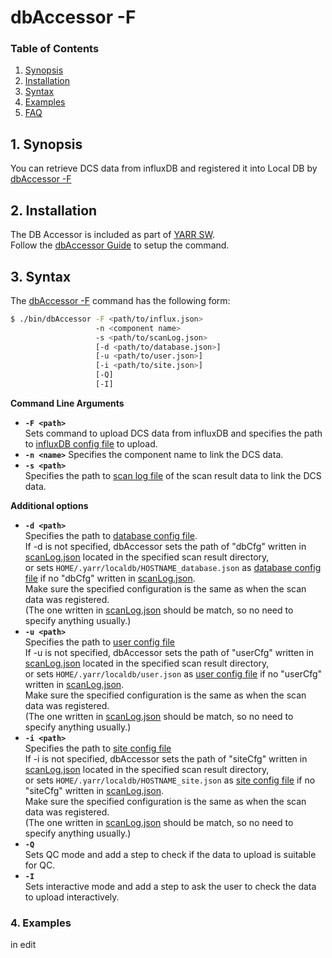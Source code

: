 # dbAccessor -F

### Table of Contents

1. [Synopsis](#1-synopsis)
2. [Installation](#2-installation)
3. [Syntax](#3-syntax)
4. [Examples](#4-examples)
5. [FAQ](#5-faq)

## 1. Synopsis

You can retrieve DCS data from influxDB and registered it into Local DB by [dbAccessor -F](f.md)

## 2. Installation

The DB Accessor is included as part of [YARR SW](https://yarr.readthedocs.io/en/latest/).<br>
Follow the [dbAccessor Guide](../accessor.md) to setup the command.

## 3. Syntax

The [dbAccessor -F](f.md) command has the following form:

```bash
$ ./bin/dbAccessor -F <path/to/influx.json>
                   -n <component name>
                   -s <path/to/scanLog.json>
                   [-d <path/to/database.json>]
                   [-u <path/to/user.json>]
                   [-i <path/to/site.json>]
                   [-Q]
                   [-I]
```

**Command Line Arguments**

- **``-F <path>``**<br>
Sets command to upload DCS data from influxDB and specifies the path to [influxDB config file](../config/dcs.md#influxdb-config-file) to upload.
- **``-n <name>``**<db>
Specifies the component name to link the DCS data.
- **``-s <path>``**<br>
Specifies the path to [scan log file](../config/scan-log.md) of the scan result data to link the DCS data.

**Additional options**

- **``-d <path>``**<br>
Specifies the path to [database config file](../config/database.md).<br>
If -d is not specified, dbAccessor sets the path of "dbCfg" written in [scanLog.json](../config/scan-log.md) located in the specified scan result directory,<br>
or sets `HOME/.yarr/localdb/HOSTNAME_database.json` as [database config file](../config/database.md) if no "dbCfg" written in [scanLog.json](../config/scan-log.md).<br>
Make sure the specified configuration is the same as when the scan data was registered.<br>
(The one written in [scanLog.json](../config/scan-log.md) should be match, so no need to specify anything usually.)
- **``-u <path>``**<br>
Specifies the path to [user config file](../config/user.md)<br>
If -u is not specified, dbAccessor sets the path of "userCfg" written in [scanLog.json](../config/scan-log.md) located in the specified scan result directory,<br>
or sets `HOME/.yarr/localdb/user.json` as [user config file](../config/user.md) if no "userCfg" written in [scanLog.json](../config/scan-log.md).<br>
Make sure the specified configuration is the same as when the scan data was registered.<br>
(The one written in [scanLog.json](../config/scan-log.md) should be match, so no need to specify anything usually.)
- **``-i <path>``**<br>
Specifies the path to [site config file](../config/site.md)<br>
If -i is not specified, dbAccessor sets the path of "siteCfg" written in [scanLog.json](../config/scan-log.md) located in the specified scan result directory,<br>
or sets `HOME/.yarr/localdb/HOSTNAME_site.json` as [site config file](../config/site.md) if no "siteCfg" written in [scanLog.json](../config/scan-log.md).<br>
Make sure the specified configuration is the same as when the scan data was registered.<br>
(The one written in [scanLog.json](../config/scan-log.md) should be match, so no need to specify anything usually.)
- **``-Q``**<br>
Sets QC mode and add a step to check if the data to upload is suitable for QC.
- **``-I``**<br>
Sets interactive mode and add a step to ask the user to check the data to upload interactively.

### 4. Examples

in edit
